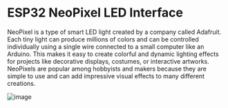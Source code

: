 # ESP32 NeoPixel LED Interface

NeoPixel is a type of smart LED light created by a company called Adafruit. Each tiny light can produce millions of colors and can be controlled individually using a single wire connected to a small computer like an Arduino. This makes it easy to create colorful and dynamic lighting effects for projects like decorative displays, costumes, or interactive artworks. NeoPixels are popular among hobbyists and makers because they are simple to use and can add impressive visual effects to many different creations.

![image](https://github.com/user-attachments/assets/9475701d-955a-425e-b8a8-dae0d9578f42)
